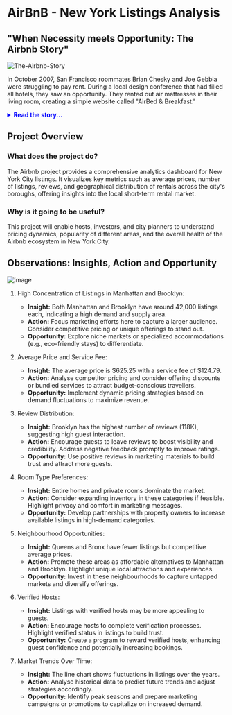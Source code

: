 # AirBnB - New York Listings Analysis

## "When Necessity meets Opportunity: The Airbnb Story"

![The-Airbnb-Story](https://github.com/user-attachments/assets/4513a1a0-ac89-4dde-b8f1-1554820e98c6)


  In October 2007, San Francisco roommates Brian Chesky and Joe Gebbia were struggling to pay rent. During a local design conference that had filled all hotels, they saw an opportunity. They rented out air mattresses in their living room, creating a simple website called "AirBed & Breakfast."
  <details>
  <summary style="font-weight: bold; color: blue;">Read the story...</summary>

  Their first three guests each paid $80 per night, proving the concept's potential. In early 2008, they invited former roommate Nathan Blecharczyk to join as the third co-founder and CTO.

  The site officially launched in August 2008, eventually shortened to "Airbnb," the concept expanded beyond air mattresses to include entire homes and unique properties worldwide.
  
  ![Airbnb-featured-image](https://github.com/user-attachments/assets/ef22077e-3255-4e6a-bd21-26739c0fcca6)
  [From left-to-right: Joe Gebbia,Nathan Blecharczyk,Brian Chesky

  
  During the 2008 presidential campaign, they came up with an audacious idea: selling politically themed breakfast cereals. They designed and produced limited-edition boxes of "Obama O's" and "Cap'n McCain's" cereal. This quirky venture proved to be a lifeline, netting them about $30,000 – crucial funds that kept Airbnb afloat during its most challenging period.
  
 In 2009, they received their first major funding from seed accelerator Y Combinator, and the company began to grow rapidly.
 
![timeline-airbnb](https://github.com/user-attachments/assets/041a6909-74cd-4182-8542-81d318d30f3e)

  Airbnb's story shows how a simple solution to a personal problem can grow into a global business, disrupting an entire industry. From air mattresses in a living room, it evolved into a platform connecting millions of hosts and travellers across the globe.

  Today, Airbnb boasts more than 5 million hosts worldwide with over 7 million listings as of today, offering unique stays in over 220 countries and regions. The platform's explosive growth is reflected in the numbers: from 2009 to 2024, Airbnb facilitated over half a billion guest arrivals. In 2019 alone, on any given night, an average of 2 million people were staying in an Airbnb.

  But Airbnb's impact goes beyond just numbers. It has transformed travel experiences, local economies, and the very concept of hospitality. As we delve deeper into the data behind Airbnb's success, we'll uncover the stories of hosts and travellers, explore market trends, and examine how this innovative platform continues to shape the future of travel.
</details>

## Project Overview

### What does the project do?
The Airbnb project provides a comprehensive analytics dashboard for New York City listings. It visualizes key metrics such as average prices, number of listings, reviews, and geographical distribution of rentals across the city's boroughs, offering insights into the local short-term rental market.

### Why is it going to be useful?
This project will enable hosts, investors, and city planners to understand pricing dynamics, popularity of different areas, and the overall health of the Airbnb ecosystem in New York City.

## Observations: Insights, Action and Opportunity

![image](https://github.com/user-attachments/assets/454f2420-34ca-4168-9c0d-7b31d6a208d2)

1. High Concentration of Listings in Manhattan and Brooklyn:
   - **Insight:** Both Manhattan and Brooklyn have around 42,000 listings each, indicating a high demand and supply area.
   - **Action:** Focus marketing efforts here to capture a larger audience. Consider competitive pricing or unique offerings to stand out.
   - **Opportunity:** Explore niche markets or specialized accommodations (e.g., eco-friendly stays) to differentiate.

2. Average Price and Service Fee:
   - **Insight:** The average price is $625.25 with a service fee of $124.79.
   - **Action:** Analyse competitor pricing and consider offering discounts or bundled services to attract budget-conscious travellers.
   - **Opportunity:** Implement dynamic pricing strategies based on demand fluctuations to maximize revenue.

3. Review Distribution:
   - **Insight:** Brooklyn has the highest number of reviews (118K), suggesting high guest interaction.
   - **Action:** Encourage guests to leave reviews to boost visibility and credibility. Address negative feedback promptly to improve ratings.
   - **Opportunity:** Use positive reviews in marketing materials to build trust and attract more guests.

4. Room Type Preferences:
   - **Insight:** Entire homes and private rooms dominate the market.
   - **Action:** Consider expanding inventory in these categories if feasible. Highlight privacy and comfort in marketing messages.
   - **Opportunity:** Develop partnerships with property owners to increase available listings in high-demand categories.

5. Neighbourhood Opportunities:
   - **Insight:** Queens and Bronx have fewer listings but competitive average prices.
   - **Action:** Promote these areas as affordable alternatives to Manhattan and Brooklyn. Highlight unique local attractions and experiences.
   - **Opportunity:** Invest in these neighbourhoods to capture untapped markets and diversify offerings.

6. Verified Hosts:
   - **Insight:** Listings with verified hosts may be more appealing to guests.
   - **Action:** Encourage hosts to complete verification processes. Highlight verified status in listings to build trust.
   - **Opportunity:** Create a program to reward verified hosts, enhancing guest confidence and potentially increasing bookings.

7. Market Trends Over Time:
   - **Insight:** The line chart shows fluctuations in listings over the years.
   - **Action:** Analyse historical data to predict future trends and adjust strategies accordingly.
   - **Opportunity:** Identify peak seasons and prepare marketing campaigns or promotions to capitalize on increased demand.
